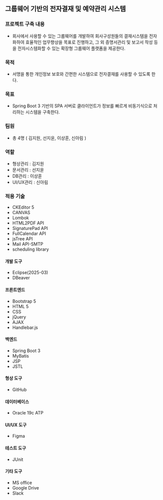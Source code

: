 ## 그룹웨어 기반의 전자결재 및 예약관리 시스템

### 프로젝트 구축 내용
- 회사에서 사용할 수 있는 그룹웨어를 개발하여 회사구성원들의 결재시스템을 전자화하여 효율적인 업무향상을 목표로 진행하고, 그 외 증명서관리 및 보고서 작성 등을 전자시스템화할 수 있는 확장형 그룹웨어 플랫폼을 제공한다.

### 목적
- 서명을 통한 개인정보 보호와 간편한 시스템으로 전자결재를 사용할 수 있도록 한다.

### 목표
- Spring Boot 3 기반의 SPA 서버로 클라이언트가 정보를 빠르게 비동기식으로 처리하는 시스템을 구축한다.

### 팀원
- 총 4명 ( 김지원, 선지윤, 이상훈, 신아림 )

### 역할
- 형상관리 : 김지원
- 문서관리 : 선지윤
- DB관리 : 이상훈
- UI/UX관리 : 신아림

### 적용 기술
- CKEditor 5
- CANVAS
- Lombok
- HTML2PDF API
- SignaturePad API
- FullCalendar API
- jsTree API
- Mail API-SMTP
- scheduling library

#### 개발 도구
- Eclipse(2025-03)
- DBeaver
#### 프론트엔드
- Bootstrap 5
- HTML 5
- CSS
- jQuery
- AJAX
- Handlebar.js
#### 백엔드
- Spring Boot 3
- MyBatis
- JSP
- JSTL
#### 형상 도구
- GitHub
#### 데이터베이스
- Oracle 19c ATP
#### UI/UX 도구
- Figma
#### 테스트 도구
- JUnit
#### 기타 도구
- MS office
- Google Drive
- Slack
